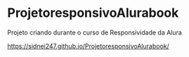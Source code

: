 # ProjetoresponsivoAlurabook
Projeto criando durante o curso de Responsividade da Alura

https://sidnei247.github.io/ProjetoresponsivoAlurabook/
